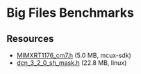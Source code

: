 # Big Files Benchmarks

## Resources

- [MIMXRT1176_cm7.h](https://github.com/nxp-mcuxpresso/mcux-sdk/blob/main/devices/MIMXRT1176/MIMXRT1176_cm7.h) (5.0 MB, mcux-sdk)
- [dcn_3_2_0_sh_mask.h](https://github.com/torvalds/linux/blob/master/drivers/gpu/drm/amd/include/asic_reg/dcn/dcn_3_2_0_sh_mask.h) (22.8 MB, linux)
